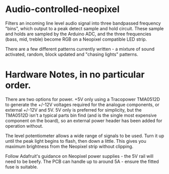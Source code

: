 # Audio-controlled-neopixel

Filters an incoming line level audio signal into three bandpassed frequency "bins", which output to a peak detect sample and hold circuit. These sample and holds are sampled by the Arduino ADC, and the three frequencies (bass, mid, treble) become RGB on a Neopixel compatible LED strip.

There are a few different patterns currently written - a mixture of sound activated, random, block updated and "chasing lights" patterns.

# Hardware Notes, in no particular order.

There are two options for power. +5V only using a Tracopower TMA0512D to generate the +/-12V voltages required for the analogue components, or external +/-12V and 5V. 5V only is preferred for simplicity, but the TMA0512D isn't a typical parts bin find (and is the single most expensive component on the board), so an external power header has been added for operation without.

The level potentiometer allows a wide range of signals to be used. Turn it up until the peak light begins to flash, then down a little. This gives you maximum brightness from the Neopixel strip without clipping.

Follow Adafruit's guidance on Neopixel power supplies - the 5V rail will need to be beefy. The PCB can handle up to around 5A - ensure the fitted fuse is suitable.
